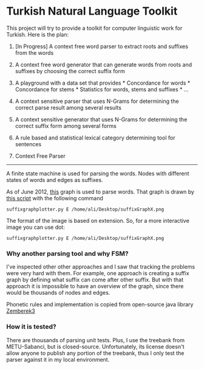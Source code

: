 Turkish Natural Language Toolkit
================================

This project will try to provide a toolkit for computer linguistic work for Turkish. Here is the plan:

1. [In Progress] A context free word parser to extract roots and suffixes from the words
2. A context free word generator that can generate words from roots and suffixes by choosing the correct suffix form
3. A playground with a data set that provides
       * Concordance for words
       * Concordance for stems
       * Statistics for words, stems and suffixes
       * ...
4. A context sensitive parser that uses N-Grams for determining the correct parse result among several results
5. A context sensitive generator that uses N-Grams for determining the correct suffix form among several forms
6. A rule based and statistical lexical category determining tool for sentences


1. Context Free Parser
-------------------

A finite state machine is used for parsing the words. Nodes with different states of words and edges as suffixes.

As of June 2012, [this](https://github.com/aliok/trnltk/raw/master/suffixGraphExtended_20120628.png) graph is used to parse words.
That graph is drawn by [this script](https://github.com/aliok/trnltk/bin/suffixgraphplotter.py) with the following command

    suffixgraphplotter.py E /home/ali/Desktop/suffixGraphX.png


The format of the image is based on extension. So, for a more interactive image you can use dot:

    suffixgraphplotter.py E /home/ali/Desktop/suffixGraphX.png

### Why another parsing tool and why FSM?

I've inspected other other approaches and I saw that tracking the problems were very hard with them. For example, one approach is creating a suffix graph
by defining what suffix can come after other suffix. But with that approach it is impossible to have an overview of the graph, since there would
be thousands of nodes and edges.

Phonetic rules and implementation is copied from open-source java library [Zemberek3](http://code.google.com/p/zemberek3/)

### How it is tested?

There are thousands of parsing unit tests. Plus, I use the treebank from METU-Sabanci, but is closed-source. Unfortunately, its license doesn't allow
anyone to publish any portion of the treebank, thus I only test the parser against it in my local environment.



